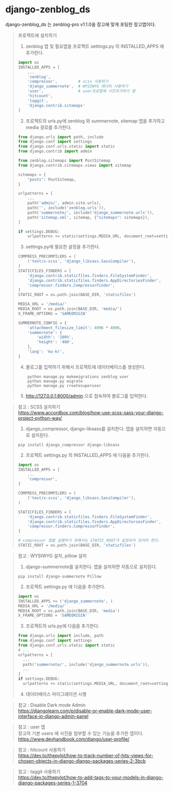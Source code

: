 # django-zenblog_ds

django-zenblog_ds 는 zenblog-pro v1.1.0을 장고에 맞게 포팅한 장고앱이다.


> 프로젝트에 설치하기
> 1. zenblog 앱 및 필요앱을 프로젝트 settings.py 의 INSTALLED_APPS 에 추가한다.
> ```python
> import os
> INSTALLED_APPS = [
>     ...
>     'zenblog',
>     'compressor',         # scss 사용하기
>     'django_summernote',  # WYSIWYG 에디터 사용하기
>     'user',               # user프로필에 사진추가하기 앱
>     'hitcount',
>     'taggit',
>     'django.contrib.sitemaps'
> ]
> ```
> 2. 프로젝트의 urls.py에 zenblog 와 summernote, sitemap 앱을 추가하고 media 경로를 추가한다.
> ```python
> from django.urls import path, include
> from django.conf import settings
> from django.conf.urls.static import static
> from django.contrib import admin
> 
> from zenblog.sitemaps import PostSitemap
> from django.contrib.sitemaps.views import sitemap
>
> sitemaps = {
>     "posts": PostSitemap,
> }
> 
> urlpatterns = [
>     ...
>     path('admin/', admin.site.urls),
>     path('', include('zenblog.urls')),
>     path('summernote/', include('django_summernote.urls')),
>     path('sitemap.xml', sitemap, {"sitemaps": sitemaps}),
> ]
> 
> if settings.DEBUG:
>     urlpatterns += static(settings.MEDIA_URL, document_root=settings.MEDIA_ROOT)
> ```
> 3. settings.py에 필요한 설정을 추가한다.
> ```python
> COMPRESS_PRECOMPILERS = (
>     ('text/x-scss', 'django_libsass.SassCompiler'),
> )
> STATICFILES_FINDERS = [
>     'django.contrib.staticfiles.finders.FileSystemFinder',
>     'django.contrib.staticfiles.finders.AppDirectoriesFinder',
>     'compressor.finders.CompressorFinder',
> ]
> STATIC_ROOT = os.path.join(BASE_DIR, 'staticfiles')
>
> MEDIA_URL = '/media/'
> MEDIA_ROOT = os.path.join(BASE_DIR, 'media/')
> X_FRAME_OPTIONS = 'SAMEORIGIN'
> 
> SUMMERNOTE_CONFIG = {
>     'attachment_filesize_limit': 4096 * 4096,
>     'summernote': {
>         'width': '100%',
>         'height': '480',
>     },
>     'lang': 'ko-kr',
> }
> ```
> 4. 블로그를 입력하기 위해서 프로젝트에 데이터베이스를 생성한다.
> ```commandline
>     python manage.py makemigrations zenblog user
>     python manage.py migrate
>     python manage.py createsuperuser
> ```
> 5. http://127.0.0.1:8000/admin 으로 접속하여 블로그를 입력한다.


> 참고 : SCSS 설치하기        
> https://www.accordbox.com/blog/how-use-scss-sass-your-django-project-python-way/   
> 1. django_compressor, django-libsass를 설치한다. 앱을 설치하면 자동으로 설치된다.
> ```commandline
> pip install django_compressor django-libsass
> ```
> 2. 프로젝트 settings.py 의 INSTALLED_APPS 에 다음을 추가한다.
> ```python
> import os
> INSTALLED_APPS = [
>     ...
>     'compressor',
> ]
> 
> COMPRESS_PRECOMPILERS = (
>     ('text/x-scss', 'django_libsass.SassCompiler'),
> )
> 
> STATICFILES_FINDERS = [
>     'django.contrib.staticfiles.finders.FileSystemFinder',
>     'django.contrib.staticfiles.finders.AppDirectoriesFinder',
>     'compressor.finders.CompressorFinder',
> ]
> 
> # compressor 앱을 실행하기 위해서는 STATIC_ROOT가 설정되어 있어야 한다.
> STATIC_ROOT = os.path.join(BASE_DIR, 'staticfiles')
> ```

> 참고 : WYSIWYG 설치, pillow 설치
> 1. django-summernote를 설치한다. 앱을 설치하면 자동으로 설치된다.
> ```commandline
> pip install django-summernote Pillow
> ```
> 2. 프로젝트 settings.py 에 다음을 추가한다.
> ```python
> import os
> INSTALLED_APPS += ('django_summernote', )
> MEDIA_URL = '/media/'
> MEDIA_ROOT = os.path.join(BASE_DIR, 'media')
> X_FRAME_OPTIONS = 'SAMEORIGIN'
> ``` 
> 3. 프로젝트의 urls.py에 다음을 추가한다.
> ```python
> from django.urls import include, path
> from django.conf import settings
> from django.conf.urls.static import static
> # ...
> urlpatterns = [
>   ...
>   path('summernote/', include('django_summernote.urls')),
>   ...
> ]
> if settings.DEBUG:
>   urlpatterns += static(settings.MEDIA_URL, document_root=settings.MEDIA_ROOT)
> ```
> 4. 데이터베이스 마이그레이션 시행

> 참고 : Disable Dark mode Admin       
> https://djangolearn.com/p/disable-or-enable-dark-mode-user-interface-in-django-admin-panel

> 참고 : user 앱    
> 장고의 기본 users 에 사진을 첨부할 수 있는 기능을 추가한 앱이다.         
> https://www.devhandbook.com/django/user-profile/

> 참고 : hitcount 사용하기   
> https://dev.to/thepylot/how-to-track-number-of-hits-views-for-chosen-objects-in-django-django-packages-series-2-3bcb

> 참고 : taggit 사용하기   
> https://dev.to/thepylot/how-to-add-tags-to-your-models-in-django-django-packages-series-1-3704